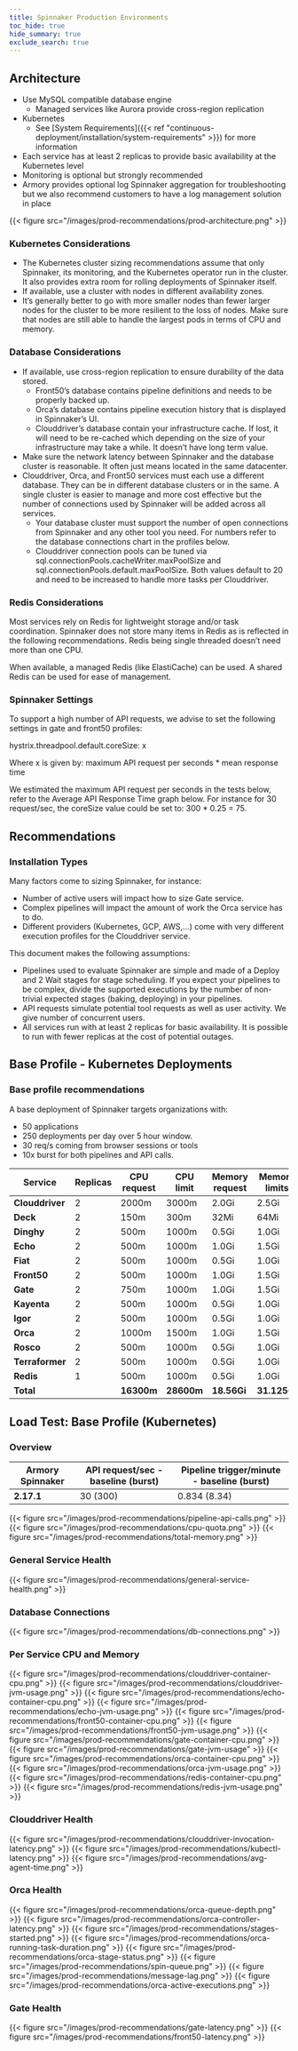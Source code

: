 ```yaml
---
title: Spinnaker Production Environments
toc_hide: true
hide_summary: true
exclude_search: true
---
```


## Architecture

- Use MySQL compatible database engine
  - Managed services like Aurora provide cross-region replication
- Kubernetes
  - See [System Requirements]({{< ref "continuous-deployment/installation/system-requirements" >}}) for more information
- Each service has at least 2 replicas to provide basic availability at the Kubernetes level
- Monitoring is optional but strongly recommended
- Armory provides optional log Spinnaker aggregation for troubleshooting but we also recommend customers to have a log management solution in place

{{< figure src="/images/prod-recommendations/prod-architecture.png" >}}


### Kubernetes Considerations

- The Kubernetes cluster sizing recommendations assume that only Spinnaker, its monitoring, and the Kubernetes operator run in the cluster. It also provides extra room for rolling deployments of Spinnaker itself.
- If available, use a cluster with nodes in different availability zones.
- It’s generally better to go with more smaller nodes than fewer larger nodes for the cluster to be more resilient to the loss of nodes. Make sure that nodes are still able to handle the largest pods in terms of CPU and memory.

### Database Considerations

- If available, use cross-region replication to ensure durability of the data stored.
  - Front50’s database contains pipeline definitions and needs to be properly backed up.
  - Orca’s database contains pipeline execution history that is displayed in Spinnaker’s UI.
  - Clouddriver’s database contain your infrastructure cache. If lost, it will need to be re-cached which depending on the size of your infrastructure may take a while. It doesn’t have long term value.
- Make sure the network latency between Spinnaker and the database cluster is reasonable. It often just means located in the same datacenter.
- Clouddriver, Orca, and Front50 services must each use a different database. They can be in different database clusters or in the same. A single cluster is easier to manage and more cost effective but the number of connections used by Spinnaker will be added across all services.
  - Your database cluster must support the number of open connections from Spinnaker and any other tool you need. For numbers refer to the database connections chart in the profiles below.
  - Clouddriver connection pools can be tuned via sql.connectionPools.cacheWriter.maxPoolSize and sql.connectionPools.default.maxPoolSize. Both values default to 20 and need to be increased to handle more tasks per Clouddriver.

### Redis Considerations

Most services rely on Redis for lightweight storage and/or task coordination. Spinnaker does not store many items in Redis as is reflected in the following recommendations. Redis being single threaded doesn’t need more than one CPU.

When available, a managed Redis (like ElastiCache) can be used. A shared Redis can be used for ease of management.



### Spinnaker Settings

To support a high number of API requests, we advise to set the following settings in gate and front50 profiles:

hystrix.threadpool.default.coreSize: x

Where x is given by: maximum API request per seconds * mean response time

We estimated the maximum API request per seconds in the tests below, refer to the Average API Response Time graph below. For instance for 30 request/sec, the coreSize value could be set to: 300 * 0.25 = 75.



## Recommendations

### Installation Types

Many factors come to sizing Spinnaker, for instance:

- Number of active users will impact how to size Gate service.
- Complex pipelines will impact the amount of work the Orca service has to do.
- Different providers (Kubernetes, GCP, AWS,…) come with very different execution profiles for the Clouddriver service.

This document makes the following assumptions:

- Pipelines used to evaluate Spinnaker are simple and made of a Deploy and 2 Wait stages for stage scheduling. If you expect your pipelines to be complex, divide the supported executions by the number of non-trivial expected stages (baking, deploying) in your pipelines.
- API requests simulate potential tool requests as well as user activity. We give number of concurrent users.
- All services run with at least 2 replicas for basic availability. It is possible to run with fewer replicas at the cost of potential outages.

## Base Profile - Kubernetes Deployments

### Base profile recommendations

A base deployment of Spinnaker targets organizations with:

- 50 applications
- 250 deployments per day over 5 hour window.
- 30 req/s coming from browser sessions or tools
- 10x burst for both pipelines and API calls.



| **Service** | **Replicas** | **CPU request** | **CPU limit** | **Memory request** | **Memory limits** |
| --- | --- | --- | --- | --- | --- |
| **Clouddriver** | 2 | 2000m | 3000m | 2.0Gi | 2.5Gi |
| **Deck** | 2 | 150m | 300m | 32Mi | 64Mi |
| **Dinghy** | 2 | 500m | 1000m | 0.5Gi | 1.0Gi |
| **Echo** | 2 | 500m | 1000m | 1.0Gi | 1.5Gi |
| **Fiat** | 2 | 500m | 1000m | 0.5Gi | 1.0Gi |
| **Front50** | 2 | 500m | 1000m | 1.0Gi | 1.5Gi |
| **Gate** | 2 | 750m | 1000m | 1.0Gi | 1.5Gi |
| **Kayenta** | 2 | 500m | 1000m | 0.5Gi | 1.0Gi |
| **Igor** | 2 | 500m | 1000m | 0.5Gi | 1.0Gi |
| **Orca** | 2 | 1000m | 1500m | 1.0Gi | 1.5Gi |
| **Rosco** | 2 | 500m | 1000m | 0.5Gi | 1.0Gi |
| **Terraformer** | 2 | 500m | 1000m | 0.5Gi | 1.0Gi |
| **Redis** | 1 | 500m | 1000m | 0.5Gi | 1.0Gi |
| **Total** |  | **16300m** | **28600m** | **18.56Gi** | **31.125Gi** |





##  Load Test: Base Profile (Kubernetes)

### Overview

| **Armory Spinnaker** | **API request/sec - baseline (burst)** | **Pipeline trigger/minute - baseline (burst)** |
| --- | --- | --- |
| **2.17.1** | 30 (300) | 0.834 (8.34) |



{{< figure src="/images/prod-recommendations/pipeline-api-calls.png" >}}
{{< figure src="/images/prod-recommendations/cpu-quota.png" >}}
{{< figure src="/images/prod-recommendations/total-memory.png" >}}

### General Service Health


{{< figure src="/images/prod-recommendations/general-service-health.png" >}}


### Database Connections

{{< figure src="/images/prod-recommendations/db-connections.png" >}}

### Per Service CPU and Memory
{{< figure src="/images/prod-recommendations/clouddriver-container-cpu.png" >}}
{{< figure src="/images/prod-recommendations/clouddriver-jvm-usage.png" >}}
{{< figure src="/images/prod-recommendations/echo-container-cpu.png" >}}
{{< figure src="/images/prod-recommendations/echo-jvm-usage.png" >}}
{{< figure src="/images/prod-recommendations/front50-container-cpu.png" >}}
{{< figure src="/images/prod-recommendations/front50-jvm-usage.png" >}}
{{< figure src="/images/prod-recommendations/gate-container-cpu.png" >}}
{{< figure src="/images/prod-recommendations/gate-jvm-usage" >}}
{{< figure src="/images/prod-recommendations/orca-container-cpu.png" >}}
{{< figure src="/images/prod-recommendations/orca-jvm-usage.png" >}}
{{< figure src="/images/prod-recommendations/redis-container-cpu.png" >}}
{{< figure src="/images/prod-recommendations/redis-jvm-usage.png" >}}





### Clouddriver Health
{{< figure src="/images/prod-recommendations/clouddriver-invocation-latency.png" >}}
{{< figure src="/images/prod-recommendations/kubectl-latency.png" >}}
{{< figure src="/images/prod-recommendations/avg-agent-time.png" >}}


### Orca Health
{{< figure src="/images/prod-recommendations/orca-queue-depth.png" >}}
{{< figure src="/images/prod-recommendations/orca-controller-latency.png" >}}
{{< figure src="/images/prod-recommendations/stages-started.png" >}}
{{< figure src="/images/prod-recommendations/orca-running-task-duration.png" >}}
{{< figure src="/images/prod-recommendations/orca-stage-status.png" >}}
{{< figure src="/images/prod-recommendations/spin-queue.png" >}}
{{< figure src="/images/prod-recommendations/message-lag.png" >}}
{{< figure src="/images/prod-recommendations/orca-active-executions.png" >}}


### Gate Health

{{< figure src="/images/prod-recommendations/gate-latency.png" >}}
{{< figure src="/images/prod-recommendations/front50-latency.png" >}}